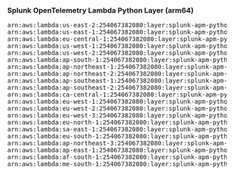 <h3>Splunk OpenTelemetry Lambda Python Layer (arm64)</h3>

<pre>
arn:aws:lambda:us-east-2:254067382080:layer:splunk-apm-python-arm:9
arn:aws:lambda:us-east-1:254067382080:layer:splunk-apm-python-arm:9
arn:aws:lambda:eu-central-1:254067382080:layer:splunk-apm-python-arm:9
arn:aws:lambda:us-west-1:254067382080:layer:splunk-apm-python-arm:9
arn:aws:lambda:us-west-2:254067382080:layer:splunk-apm-python-arm:9
arn:aws:lambda:ap-south-1:254067382080:layer:splunk-apm-python-arm:9
arn:aws:lambda:ap-northeast-1:254067382080:layer:splunk-apm-python-arm:9
arn:aws:lambda:ap-northeast-2:254067382080:layer:splunk-apm-python-arm:9
arn:aws:lambda:ap-southeast-1:254067382080:layer:splunk-apm-python-arm:9
arn:aws:lambda:ap-southeast-2:254067382080:layer:splunk-apm-python-arm:9
arn:aws:lambda:ca-central-1:254067382080:layer:splunk-apm-python-arm:9
arn:aws:lambda:eu-west-1:254067382080:layer:splunk-apm-python-arm:9
arn:aws:lambda:eu-west-2:254067382080:layer:splunk-apm-python-arm:9
arn:aws:lambda:eu-west-3:254067382080:layer:splunk-apm-python-arm:9
arn:aws:lambda:eu-north-1:254067382080:layer:splunk-apm-python-arm:9
arn:aws:lambda:sa-east-1:254067382080:layer:splunk-apm-python-arm:9
arn:aws:lambda:eu-south-1:254067382080:layer:splunk-apm-python-arm:9
arn:aws:lambda:ap-northeast-3:254067382080:layer:splunk-apm-python-arm:9
arn:aws:lambda:ap-east-1:254067382080:layer:splunk-apm-python-arm:9
arn:aws:lambda:af-south-1:254067382080:layer:splunk-apm-python-arm:9
arn:aws:lambda:me-south-1:254067382080:layer:splunk-apm-python-arm:9
</pre>
